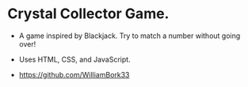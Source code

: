 # Crystal Collector Game.

- A game inspired by Blackjack. Try to match a number without going over!

- Uses HTML, CSS, and JavaScript.

- https://github.com/WilliamBork33
